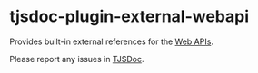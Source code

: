 # tjsdoc-plugin-external-webapi
Provides built-in external references for the [Web APIs](https://developer.mozilla.org/en-US/docs/Web/API).

Please report any issues in [TJSDoc](https://github.com/typhonjs-doc/tjsdoc/issues).
